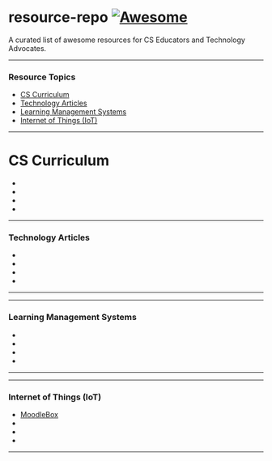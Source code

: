 # resource-repo  [![Awesome](https://cdn.rawgit.com/sindresorhus/awesome/d7305f38d29fed78fa85652e3a63e154dd8e8829/media/badge.svg)](https://github.com/sindresorhus/awesome)  
A curated list of awesome resources for CS Educators and Technology Advocates.

___

### Resource Topics

- [CS Curriculum](#cs-curriculum)
- [Technology Articles](#technology-articles)
- [Learning Management Systems](#learning-management-systems)
- [Internet of Things (IoT)](#internet-of-things-iot)



___

# CS Curriculum

-
-
-
-

___

### Technology Articles

-
-
-
-

___

___

### Learning Management Systems

-
-
-
-

___

___

### Internet of Things (IoT)

- <a href="https://moodlebox.net/en/" target="_blank" rel="noopener noreferrer">MoodleBox</a>
-
-
-

___
